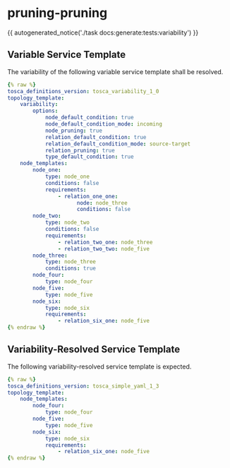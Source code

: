 # pruning-pruning

{{ autogenerated_notice('./task docs:generate:tests:variability') }}


## Variable Service Template

The variability of the following variable service template shall be resolved.

```yaml linenums="1"
{% raw %}
tosca_definitions_version: tosca_variability_1_0
topology_template:
    variability:
        options:
            node_default_condition: true
            node_default_condition_mode: incoming
            node_pruning: true
            relation_default_condition: true
            relation_default_condition_mode: source-target
            relation_pruning: true
            type_default_condition: true
    node_templates:
        node_one:
            type: node_one
            conditions: false
            requirements:
                - relation_one_one:
                      node: node_three
                      conditions: false
        node_two:
            type: node_two
            conditions: false
            requirements:
                - relation_two_one: node_three
                - relation_two_two: node_five
        node_three:
            type: node_three
            conditions: true
        node_four:
            type: node_four
        node_five:
            type: node_five
        node_six:
            type: node_six
            requirements:
                - relation_six_one: node_five
{% endraw %}
```




## Variability-Resolved Service Template

The following variability-resolved service template is expected.

```yaml linenums="1"
{% raw %}
tosca_definitions_version: tosca_simple_yaml_1_3
topology_template:
    node_templates:
        node_four:
            type: node_four
        node_five:
            type: node_five
        node_six:
            type: node_six
            requirements:
                - relation_six_one: node_five
{% endraw %}
```

